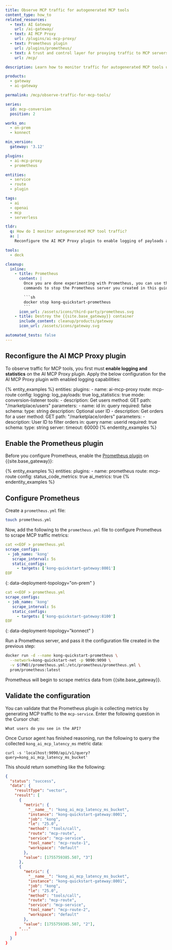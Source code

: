 ```yaml
---
title: Observe MCP traffic for autogenerated MCP tools
content_type: how_to
related_resources:
  - text: AI Gateway
    url: /ai-gateway/
  - text: AI MCP Proxy
    url: /plugins/ai-mcp-proxy/
  - text: Prometheus plugin
    url: /plugins/prometheus/
  - text: A trust and control layer for proxying traffic to MCP servers
    url: /mcp/

description: Learn how to monitor traffic for autogenerated MCP tools using the AI MCP Proxy plugin and Prometheus, so you can track tool usage and latency.

products:
  - gateway
  - ai-gateway

permalink: /mcp/observe-traffic-for-mcp-tools/

series:
  id: mcp-conversion
  position: 2

works_on:
  - on-prem
  - konnect

min_version:
  gateway: '3.12'

plugins:
  - ai-mcp-proxy
  - prometheus

entities:
  - service
  - route
  - plugin

tags:
  - ai
  - openai
  - mcp
  - serverless

tldr:
  q: How do I monitor autogenerated MCP tool traffic?
  a: |
    Reconfigure the AI MCP Proxy plugin to enable logging of payloads and statistics for your MCP tools, then enable the Prometheus plugin to scrape and collect these metrics for monitoring.

tools:
  - deck

cleanup:
  inline:
    - title: Prometheus
      content: |
        Once you are done experimenting with Prometheus, you can use the following
        commands to stop the Prometheus server you created in this guide:

        ```sh
        docker stop kong-quickstart-prometheus
        ```
      icon_url: /assets/icons/third-party/prometheus.svg
    - title: Destroy the {{site.base_gateway}} container
      include_content: cleanup/products/gateway
      icon_url: /assets/icons/gateway.svg

automated_tests: false
---
```


## Reconfigure the AI MCP Proxy plugin

To observe traffic for MCP tools, you first must **enable logging and statistics** on the AI MCP Proxy plugin. Apply the below configuration for the AI MCP Proxy plugin with enabled logging capabilities:

{% entity_examples %}
entities:
  plugins:
    - name: ai-mcp-proxy
      route: mcp-route
      config:
        logging:
          log_payloads: true
          log_statistics: true
        mode: conversion-listener
        tools:
        - description: Get users
          method: GET
          path: "/marketplace/users"
          parameters:
          - name: id
            in: query
            required: false
            schema:
              type: string
            description: Optional user ID
        - description: Get orders for a user
          method: GET
          path: "/marketplace/orders"
          parameters:
          - description: User ID to filter orders
            in: query
            name: userid
            required: true
            schema:
              type: string
        server:
          timeout: 60000
{% endentity_examples %}

## Enable the Prometheus plugin

Before you configure Prometheus, enable the [Prometheus plugin](/plugins/prometheus/) on {{site.base_gateway}}:

{% entity_examples %}
entities:
  plugins:
    - name: prometheus
      route: mcp-route
      config:
        status_code_metrics: true
        ai_metrics: true
{% endentity_examples %}

## Configure Prometheus

Create a `prometheus.yml` file:

```sh
touch prometheus.yml
```

Now, add the following to the `prometheus.yml` file to configure Prometheus to scrape MCP traffic metrics:


```yaml
cat <<EOF > prometheus.yml
scrape_configs:
 - job_name: 'kong'
   scrape_interval: 5s
   static_configs:
     - targets: ['kong-quickstart-gateway:8001']
EOF
```
{: data-deployment-topology="on-prem" }

```yaml
cat <<EOF > prometheus.yml
scrape_configs:
 - job_name: 'kong'
   scrape_interval: 5s
   static_configs:
     - targets: ['kong-quickstart-gateway:8100']
EOF
```
{: data-deployment-topology="konnect" }


Run a Prometheus server, and pass it the configuration file created in the previous step:

```sh
docker run -d --name kong-quickstart-prometheus \
  --network=kong-quickstart-net -p 9090:9090 \
  -v $(PWD)/prometheus.yml:/etc/prometheus/prometheus.yml \
  prom/prometheus:latest
```

Prometheus will begin to scrape metrics data from {{site.base_gateway}}.

## Validate the configuration

You can validate that the Prometheus plugin is collecting metrics by generating MCP traffic to the `mcp-service`. Enter the following question in the Cursor chat:

```text
What users do you see in the API?
```

Once Cursor agent has finished reasoning, run the following to query the collected `kong_ai_mcp_latency_ms` metric data:

```
curl -s 'localhost:9090/api/v1/query?query=kong_ai_mcp_latency_ms_bucket'
```

This should return something like the following:

```json
{
  "status": "success",
  "data": {
    "resultType": "vector",
    "result": [
      {
        "metric": {
          "__name__": "kong_ai_mcp_latency_ms_bucket",
          "instance": "kong-quickstart-gateway:8001",
          "job": "kong",
          "le": "25.0",
          "method": "tools/call",
          "route": "mcp-route",
          "service": "mcp-service",
          "tool_name": "mcp-route-1",
          "workspace": "default"
        },
        "value": [1755759385.507, "3"]
      },
      {
        "metric": {
          "__name__": "kong_ai_mcp_latency_ms_bucket",
          "instance": "kong-quickstart-gateway:8001",
          "job": "kong",
          "le": "25.0",
          "method": "tools/call",
          "route": "mcp-route",
          "service": "mcp-service",
          "tool_name": "mcp-route-2",
          "workspace": "default"
        },
        "value": [1755759385.507, "2"],
      "..."
    ]
  }
}
```
